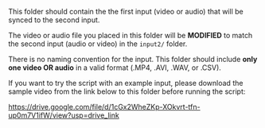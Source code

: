 This folder should contain the the first input (video or audio) that will be synced to the second input.

The video or audio file you placed in this folder will be **MODIFIED** to match the second input (audio or video) in the ```input2/``` folder.

There is no naming convention for the input. This folder should include **only one video OR audio** in a valid format (.MP4, .AVI, .WAV, or .CSV).

If you want to try the script with an example input, please download the sample video from the link below to this folder before running the script:

https://drive.google.com/file/d/1cGx2WheZKp-XOkvrt-tfn-up0m7V1ifW/view?usp=drive_link
